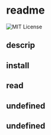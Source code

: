 
  # readme 
  ![MIT License](https://img.shields.io/badge/License-MIT-Green)
  ## descrip
  ## install
  ## read
  ## undefined
  ## undefined

  